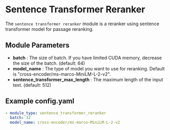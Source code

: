 # Sentence Transformer Reranker

The `sentence transformer reranker` module is a reranker using sentence transformer model for
passage reranking.

## **Module Parameters**

- **batch** : The size of batch. If you have limited CUDA memory, decrease the size of the batch. (default: 64)
- **model_name** : The type of model you want to use for reranking. Default is "cross-encoder/ms-marco-MiniLM-L-2-v2".
- **sentence_transformer_max_length** : The maximum length of the input text. (default: 512)

## **Example config.yaml**

```yaml
- module_type: sentence_transformer_reranker
  batch: 32
  model_name: cross-encoder/ms-marco-MiniLM-L-2-v2
```